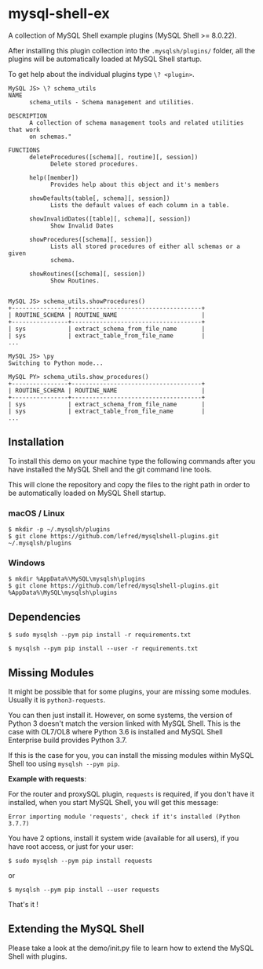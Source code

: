 # mysql-shell-ex
A collection of MySQL Shell example plugins (MySQL Shell >= 8.0.22).

After installing this plugin collection into the `.mysqlsh/plugins/` folder, all the plugins will be automatically loaded at MySQL Shell startup.

To get help about the individual plugins type `\? <plugin>`.

```
MySQL JS> \? schema_utils
NAME
      schema_utils - Schema management and utilities.

DESCRIPTION
      A collection of schema management tools and related utilities that work
      on schemas."

FUNCTIONS
      deleteProcedures([schema][, routine][, session])
            Delete stored procedures.

      help([member])
            Provides help about this object and it's members

      showDefaults(table[, schema][, session])
            Lists the default values of each column in a table.

      showInvalidDates([table][, schema][, session])
            Show Invalid Dates

      showProcedures([schema][, session])
            Lists all stored procedures of either all schemas or a given
            schema.

      showRoutines([schema][, session])
            Show Routines.


MySQL JS> schema_utils.showProcedures()
+----------------+-------------------------------------+
| ROUTINE_SCHEMA | ROUTINE_NAME                        |
+----------------+-------------------------------------+
| sys            | extract_schema_from_file_name       |
| sys            | extract_table_from_file_name        |
...

MySQL JS> \py
Switching to Python mode...

MySQL PY> schema_utils.show_procedures()
+----------------+-------------------------------------+
| ROUTINE_SCHEMA | ROUTINE_NAME                        |
+----------------+-------------------------------------+
| sys            | extract_schema_from_file_name       |
| sys            | extract_table_from_file_name        |
...
```

## Installation
To install this demo on your machine type the following commands after you have installed the MySQL Shell and the git command line tools.

This will clone the repository and copy the files to the right path in order to be automatically loaded on MySQL Shell startup.

### macOS / Linux
```shell
$ mkdir -p ~/.mysqlsh/plugins
$ git clone https://github.com/lefred/mysqlshell-plugins.git ~/.mysqlsh/plugins
```

### Windows
```shell
$ mkdir %AppData%\MySQL\mysqlsh\plugins
$ git clone https://github.com/lefred/mysqlshell-plugins.git %AppData%\MySQL\mysqlsh\plugins
```

## Dependencies

```shell
$ sudo mysqlsh --pym pip install -r requirements.txt
```

```shell
$ mysqlsh --pym pip install --user -r requirements.txt
```

## Missing Modules

It might be possible that for some plugins, your are missing some modules. Usually it is ``python3-requests``.

You can then just install it. However, on some systems, the version of Python 3 doesn't match the version
linked with MySQL Shell. This is the case with OL7/OL8 where Python 3.6 is installed and MySQL Shell Enterprise build provides
Python 3.7.

If this is the case for you, you can install the missing modules within MySQL Shell too using ``mysqlsh --pym pip``.

**Example with requests**:

For the router and proxySQL plugin, ``requests`` is required, if you don't have it installed, when you start MySQL Shell, you
will get this message:

```
Error importing module 'requests', check if it's installed (Python 3.7.7)
```

You have 2 options, install it system wide (available for all users), if you have root access, or just for your user:

```
$ sudo mysqlsh --pym pip install requests
```

or 

```
$ mysqlsh --pym pip install --user requests
```

That's it ! 


## Extending the MySQL Shell

Please take a look at the demo/init.py file to learn how to extend the MySQL Shell with plugins.

